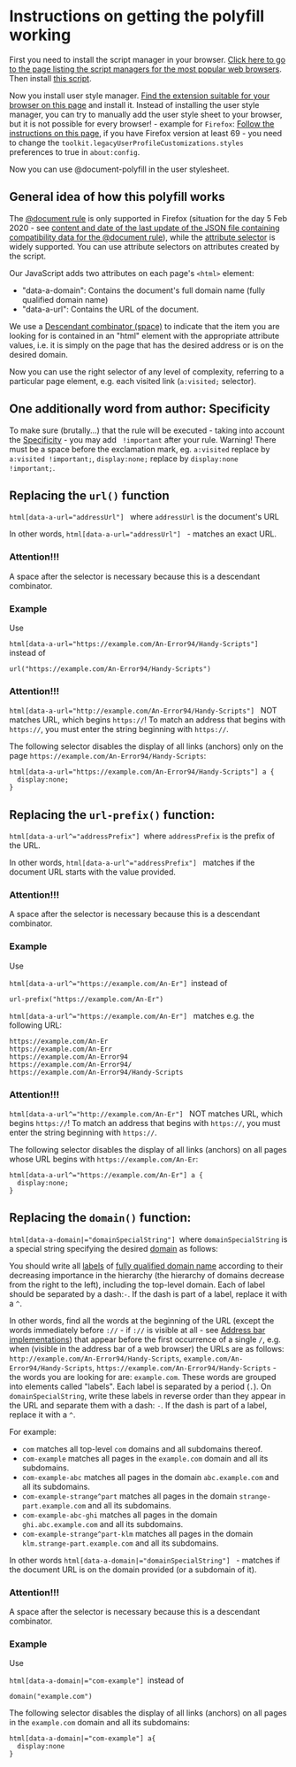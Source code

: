 # Instructions on getting the polyfill working

First you need to install the script manager in your browser. [Click here to go to the page listing the script managers for the most popular web browsers](https://github.com/OpenUserJS/OpenUserJS.org/wiki/Userscript-Beginners-HOWTO). Then install [this script](JavaScript.js).

Now you install user style manager. [Find the extension suitable for your browser on this page](https://github.com/openstyles/stylus/wiki/Stylish-alternatives) and install it. Instead of installing the user style manager, you can try to manually add the user style sheet to your browser, but it is not possible for every browser! - example for `Firefox`: [Follow the instructions on this page](http://kb.mozillazine.org/UserContent.css), if you have Firefox version at least 69 - you need to change the `toolkit.legacyUserProfileCustomizations.styles` preferences to true in `about:config`.

Now you can use @document-polyfill in the user stylesheet.

## General idea of how this polyfill works

The [@document rule](https://developer.mozilla.org/en-US/docs/Web/CSS/@document#Browser_compatibility) is only supported in Firefox (situation for the day 5 Feb 2020 - see  [content and date of the last update of the JSON file containing compatibility data for the @document rule](https://github.com/mdn/browser-compat-data/blob/master/css/at-rules/document.json)), while the [attribute selector](https://developer.mozilla.org/en-US/docs/Web/CSS/Attribute_selectors) is widely supported. You can use attribute selectors on attributes created by the script.

Our JavaScript adds two attributes on each page's `<html>` element:

* "data-a-domain": Contains the document's full domain name (fully qualified domain name)
* "data-a-url": Contains the URL of the document.

We use a [Descendant combinator (space)](https://developer.mozilla.org/en-US/docs/Web/CSS/Descendant_combinator) to indicate that the item you are looking for is contained in an "html" element with the appropriate attribute values, i.e. it is simply on the page that has the desired address or is on the desired domain.

Now you can use the right selector of any level of complexity, referring to a particular page element, e.g. each visited link (`a:visited;` selector).

## One additionally word from author: Specificity

To make sure (brutally...) that the rule will be executed - taking into account the [Specificity](https://developer.mozilla.org/en-US/docs/Learn/CSS/Building_blocks/Cascade_and_inheritance#To_summarize) - you may add ` !important` after your rule. Warning! There must be a space before the exclamation mark, eg. `a:visited` replace by `a:visited !important;`, `display:none;` replace by `display:none !important;`.

## Replacing the `url()` function

`html[data-a-url="addressUrl"] ` where `addressUrl` is the document's URL

In other words, `html[data-a-url="addressUrl"] ` - matches an exact URL.

### Attention!!!
A space after the selector is necessary because this is a descendant combinator.

### Example

Use

`html[data-a-url="https://example.com/An-Error94/Handy-Scripts"] ` instead of

```
url("https://example.com/An-Error94/Handy-Scripts")
```

### Attention!!!
```html[data-a-url="http://example.com/An-Error94/Handy-Scripts"] ``` NOT matches URL, which begins `https://`! To match an address that begins with `https://`, you must enter the string beginning with `https://`.

The following selector disables the display of all links (anchors) only on the page `https://example.com/An-Error94/Handy-Scripts`:

```
html[data-a-url="https://example.com/An-Error94/Handy-Scripts"] a {
  display:none;
}
```

## Replacing the `url-prefix()` function:

```html[data-a-url^="addressPrefix"] ```where `addressPrefix` is the prefix of the URL.

In other words, `html[data-a-url^="addressPrefix"] ` matches if the document URL starts with the value provided.

### Attention!!!
A space after the selector is necessary because this is a descendant combinator.

### Example

Use

```html[data-a-url^="https://example.com/An-Er"] ```instead of

```
url-prefix("https://example.com/An-Er")
```

```html[data-a-url^="https://example.com/An-Er"] ``` matches e.g. the following URL:

```
https://example.com/An-Er
https://example.com/An-Err
https://example.com/An-Error94
https://example.com/An-Error94/
https://example.com/An-Error94/Handy-Scripts
```

### Attention!!!
```html[data-a-url^="http://example.com/An-Er"] ``` NOT matches URL, which begins `https://`! To match an address that begins with `https://`, you must enter the string beginning with `https://`.

The following selector disables the display of all links (anchors) on all pages whose URL begins with `https://example.com/An-Er`:

```
html[data-a-url^="https://example.com/An-Er"] a {
  display:none;
}
```

## Replacing the `domain()` function:

`html[data-a-domain|="domainSpecialString"] `where `domainSpecialString` is a special string specifying the desired [domain](https://en.wikipedia.org/wiki/Domain_name) as follows:

You should write all [labels](https://en.wikipedia.org/wiki/Domain_name#Domain_name_syntax) of [fully qualified domain name](https://en.wikipedia.org/wiki/Fully_qualified_domain_name) according to their decreasing importance in the hierarchy (the hierarchy of domains decrease from the right to the left), including the top-level domain. Each of label should be separated by a dash:`-`. If the dash is part of a label, replace it with a `^`.

In other words, find all the words at the beginning of the URL (except the words immediately before `://` - if `://` is visible at all - see [Address bar implementations](https://en.wikipedia.org/wiki/Address_bar#Address_bar_implementations)) that appear before the first occurrence of a single `/`, e.g. when (visible in the address bar of a web browser) the URLs are as follows: `http://example.com/An-Error94/Handy-Scripts`, `example.com/An-Error94/Handy-Scripts`, `https://example.com/An-Error94/Handy-Scripts` - the words you are looking for are: `example.com`.
These words are grouped into elements called "labels". Each label is separated by a period (`.`). On `domainSpecialString`, write these labels in reverse order than they appear in the URL and separate them with a dash: `-`. If the dash is part of a label, replace it with a `^`.

For example:

* `com` matches all top-level `com` domains and all subdomains thereof.
* `com-example` matches all pages in the `example.com` domain and all its subdomains.
* `com-example-abc` matches all pages in the domain `abc.example.com` and all its subdomains.
* `com-example-strange^part` matches all pages in the domain `strange-part.example.com` and all its subdomains.
* `com-example-abc-ghi` matches all pages in the domain `ghi.abc.example.com` and all its subdomains.
* `com-example-strange^part-klm` matches all pages in the domain `klm.strange-part.example.com` and all its subdomains.

In other words `html[data-a-domain|="domainSpecialString"] ` - matches if the document URL is on the domain provided (or a subdomain of it).

### Attention!!!
A space after the selector is necessary because this is a descendant combinator.

### Example

Use

```html[data-a-domain|="com-example"] ```instead of

```
domain("example.com")
```

The following selector disables the display of all links (anchors) on all pages in the `example.com` domain and all its subdomains:

```
html[data-a-domain|="com-example"] a{
  display:none
}
```
